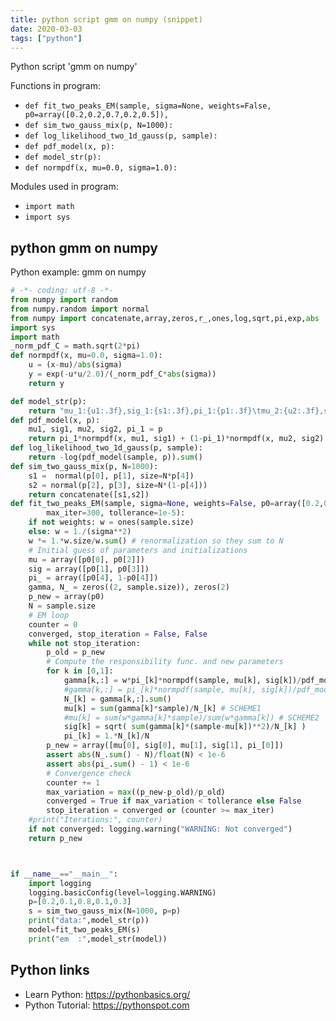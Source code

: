 ```yaml
---
title: python script gmm on numpy (snippet)
date: 2020-03-03
tags: ["python"]
---
```

Python script 'gmm on numpy'

Functions in program: 
* `def fit_two_peaks_EM(sample, sigma=None, weights=False, p0=array([0.2,0.2,0.7,0.2,0.5]), `
* `def sim_two_gauss_mix(p, N=1000): `
* `def log_likelihood_two_1d_gauss(p, sample):`
* `def pdf_model(x, p):`
* `def model_str(p):`
* `def normpdf(x, mu=0.0, sigma=1.0):`

Modules used in program: 
* `import math`
* `import sys`

## python gmm on numpy

Python example: gmm on numpy

```python
# -*- coding: utf-8 -*-
from numpy import random
from numpy.random import normal
from numpy import concatenate,array,zeros,r_,ones,log,sqrt,pi,exp,abs
import sys
import math
_norm_pdf_C = math.sqrt(2*pi)
def normpdf(x, mu=0.0, sigma=1.0):
    u = (x-mu)/abs(sigma)
    y = exp(-u*u/2.0)/(_norm_pdf_C*abs(sigma))
    return y

def model_str(p):
    return "mu_1:{u1:.3f},sig_1:{s1:.3f},pi_1:{p1:.3f}\tmu_2:{u2:.3f},sig_2:{s2:.3f},pi_2:{p2:.3f}".format(u1=p[0],s1=p[1],p1=p[4],u2=p[2],s2=p[3],p2=1-p[4])
def pdf_model(x, p):
    mu1, sig1, mu2, sig2, pi_1 = p
    return pi_1*normpdf(x, mu1, sig1) + (1-pi_1)*normpdf(x, mu2, sig2)
def log_likelihood_two_1d_gauss(p, sample):
    return -log(pdf_model(sample, p)).sum()
def sim_two_gauss_mix(p, N=1000): 
    s1 =  normal(p[0], p[1], size=N*p[4])
    s2 = normal(p[2], p[3], size=N*(1-p[4]))
    return concatenate([s1,s2])
def fit_two_peaks_EM(sample, sigma=None, weights=False, p0=array([0.2,0.2,0.7,0.2,0.5]), 
        max_iter=300, tollerance=1e-5):
    if not weights: w = ones(sample.size)
    else: w = 1./(sigma**2)
    w *= 1.*w.size/w.sum() # renormalization so they sum to N
    # Initial guess of parameters and initializations
    mu = array([p0[0], p0[2]])
    sig = array([p0[1], p0[3]])
    pi_ = array([p0[4], 1-p0[4]])
    gamma, N_ = zeros((2, sample.size)), zeros(2)
    p_new = array(p0)
    N = sample.size
    # EM loop
    counter = 0
    converged, stop_iteration = False, False
    while not stop_iteration:
        p_old = p_new
        # Compute the responsibility func. and new parameters
        for k in [0,1]:
            gamma[k,:] = w*pi_[k]*normpdf(sample, mu[k], sig[k])/pdf_model(sample, p_new) # SCHEME1
            #gamma[k,:] = pi_[k]*normpdf(sample, mu[k], sig[k])/pdf_model(sample, p_new) # SCHEME2
            N_[k] = gamma[k,:].sum()
            mu[k] = sum(gamma[k]*sample)/N_[k] # SCHEME1
            #mu[k] = sum(w*gamma[k]*sample)/sum(w*gamma[k]) # SCHEME2
            sig[k] = sqrt( sum(gamma[k]*(sample-mu[k])**2)/N_[k] )
            pi_[k] = 1.*N_[k]/N
        p_new = array([mu[0], sig[0], mu[1], sig[1], pi_[0]])
        assert abs(N_.sum() - N)/float(N) < 1e-6 
        assert abs(pi_.sum() - 1) < 1e-6
        # Convergence check
        counter += 1
        max_variation = max((p_new-p_old)/p_old)
        converged = True if max_variation < tollerance else False
        stop_iteration = converged or (counter >= max_iter)
    #print("Iterations:", counter)
    if not converged: logging.warning("WARNING: Not converged")
    return p_new



if __name__=="__main__":
    import logging
    logging.basicConfig(level=logging.WARNING)
    p=[0.2,0.1,0.8,0.1,0.3]
    s = sim_two_gauss_mix(N=1000, p=p)
    print("data:",model_str(p))
    model=fit_two_peaks_EM(s)
    print("em  :",model_str(model))

```

## Python links

- Learn Python: https://pythonbasics.org/
- Python Tutorial: https://pythonspot.com
